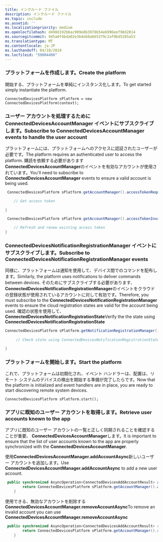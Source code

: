```yaml
---
title: インクルード ファイル
description: インクルード ファイル
ms.topic: include
ms.assetid: ''
ms.localizationpriority: medium
ms.openlocfilehash: d498d192b6ac909e8b3978b54e6996eef98d2814
ms.sourcegitcommit: 945a0f4bda02e3b4eb9a665379c2af9bd5285a53
ms.translationtype: MT
ms.contentlocale: ja-JP
ms.lasthandoff: 04/18/2019
ms.locfileid: "59804498"
---
```

### <a name="create-the-platform"></a><span data-ttu-id="2558f-103">プラットフォームを作成します。</span><span class="sxs-lookup"><span data-stu-id="2558f-103">Create the platform</span></span>


<span data-ttu-id="2558f-104">開始する、プラットフォームを単純にインスタンス化します。</span><span class="sxs-lookup"><span data-stu-id="2558f-104">To get started simply instantiate the platform.</span></span>

`ConnectedDevicesPlatform sPlatform = new ConnectedDevicesPlatform(context);`

### <a name="subscribe-to-connecteddevicesaccountmanager-events-to-handle-the-user-account"></a><span data-ttu-id="2558f-105">ユーザー アカウントを処理するために ConnectedDevicesAccountManager イベントにサブスクライブします。</span><span class="sxs-lookup"><span data-stu-id="2558f-105">Subscribe to ConnectedDevicesAccountManager events to handle the user account</span></span> 

<span data-ttu-id="2558f-106">プラットフォームには、プラットフォームへのアクセスに認証されたユーザーが必要です。</span><span class="sxs-lookup"><span data-stu-id="2558f-106">The platform requires an authenticated user to access the platform.</span></span>  <span data-ttu-id="2558f-107">購読を依頼する必要があります**ConnectedDevicesAccountManager**のイベントを有効なアカウントが使用されています。</span><span class="sxs-lookup"><span data-stu-id="2558f-107">You'll need to subscribe to **ConnectedDevicesAccountManager** events to ensure a valid account is being used.</span></span> 

```Java
 ConnectedDevicesPlatform sPlatform.getAccountManager().accessTokenRequested().subscribe((accountManager, args) -> {

    // Get access token
                 
}
```

```Java
 ConnectedDevicesPlatform sPlatform.getAccountManager().accessTokenInvalidated().subscribe((accountManager, args) -> {

    // Refresh and renew existing access token
}
```


### <a name="subscribe-to-connecteddevicesnotificationregistrationmanager-events"></a><span data-ttu-id="2558f-108">ConnectedDevicesNotificationRegistrationManager イベントにサブスクライブします。</span><span class="sxs-lookup"><span data-stu-id="2558f-108">Subscribe to ConnectedDevicesNotificationRegistrationManager events</span></span>

<span data-ttu-id="2558f-109">同様に、プラットフォームは通知を使用して、デバイス間でのコマンドを配布します。</span><span class="sxs-lookup"><span data-stu-id="2558f-109">Similarly, the platform uses notifications to deliver commands between devices.</span></span>  <span data-ttu-id="2558f-110">そのためにサブスクライブする必要があります、 **ConnectedDevicesNotificationRegistrationManager**のイベントをクラウドの登録状態が使用されているアカウントに対して有効です。</span><span class="sxs-lookup"><span data-stu-id="2558f-110">Therefore, you must subscribe to the **ConnectedDevicesNotificationRegistrationManager** events to ensure the cloud registration states are valid for the account being used.</span></span>  <span data-ttu-id="2558f-111">確認の状態を使用して、 **ConnectedDevicesNotificationRegistrationState**</span><span class="sxs-lookup"><span data-stu-id="2558f-111">Verify the the state using **ConnectedDevicesNotificationRegistrationState**</span></span>

```Java
ConnectedDevicesPlatform sPlatform.getNotificationRegistrationManager().notificationRegistrationStateChanged().subscribe((notificationRegistrationManager, args) -> {
    
     // Check state using ConnectedDevicesNotificationRegistrationState enum

}
```
### <a name="start-the-platform"></a><span data-ttu-id="2558f-112">プラットフォームを開始します。</span><span class="sxs-lookup"><span data-stu-id="2558f-112">Start the platform</span></span>
<span data-ttu-id="2558f-113">これで、プラットフォームは初期化され、イベント ハンドラーは、配置は、リモート システムのデバイスの検出を開始する準備が完了したらです。</span><span class="sxs-lookup"><span data-stu-id="2558f-113">Now that the platform is initialized and event handlers are in place, you are ready to start discovering remote system devices.</span></span>  

`ConnectedDevicesPlatform sPlatform.start();`

### <a name="retrieve-user-accounts-known-to-the-app"></a><span data-ttu-id="2558f-114">アプリに既知のユーザー アカウントを取得します。</span><span class="sxs-lookup"><span data-stu-id="2558f-114">Retrieve user accounts known to the app</span></span>

<span data-ttu-id="2558f-115">アプリに既知のユーザー アカウントの一覧と正しく同期されることを確認することが重要、 **ConnectedDevicesAccountManager**します。</span><span class="sxs-lookup"><span data-stu-id="2558f-115">It is important to ensure that the list of user accounts known to the app are properly synchronized with the **ConnectedDevicesAccountManager**.</span></span>

<span data-ttu-id="2558f-116">使用**ConnectedDevicesAccountManager.addAccountAsync**新しいユーザー アカウントを追加します。</span><span class="sxs-lookup"><span data-stu-id="2558f-116">Use **ConnectedDevicesAccountManager.addAccountAsync** to add a new user account.</span></span>

```Java
 public synchronized AsyncOperation<ConnectedDevicesAddAccountResult> addAccountToAccountManagerAsync(ConnectedDevicesAccount account) {
        return ConnectedDevicesPlatform sPlatform.getAccountManager().addAccountAsync(account);
    }
```

<span data-ttu-id="2558f-117">使用できる、無効なアカウントを削除する**ConnectedDevicesAccountManager.removeAccountAsync**</span><span class="sxs-lookup"><span data-stu-id="2558f-117">To remove an invalid account you can use **ConnectedDevicesAccountManager.removeAccountAsync**</span></span>

```Java
 public synchronized AsyncOperation<ConnectedDevicesAddAccountResult> removeAccountToAccountManagerAsync(ConnectedDevicesAccount account) {
        return ConnectedDevicesPlatform sPlatform.getAccountManager().removeAccountAsync(account);
    }
```